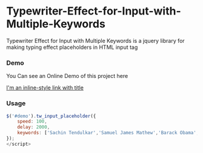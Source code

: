 Typewriter-Effect-for-Input-with-Multiple-Keywords
===================================================

Typewriter Effect for Input with Multiple Keywords is a jquery library for making typing effect placeholders in HTML input
tag




<h3>Demo</h3>

You Can see an Online Demo of this project here

[I'm an inline-style link with title](http://samuelj90.github.io/Typewriter-Effect-for-Input-with-Multiple-Keywords/ "Demo Homepage")

<h3>Usage</h3>

```javascript
$('#demo').tw_input_placeholder({
	speed: 100,
	delay: 2000,
	keywords: ['Sachin Tendulkar','Samuel James Mathew','Barack Obama','Apple News','India','Iam Feeling Happy'],
});
</script>
